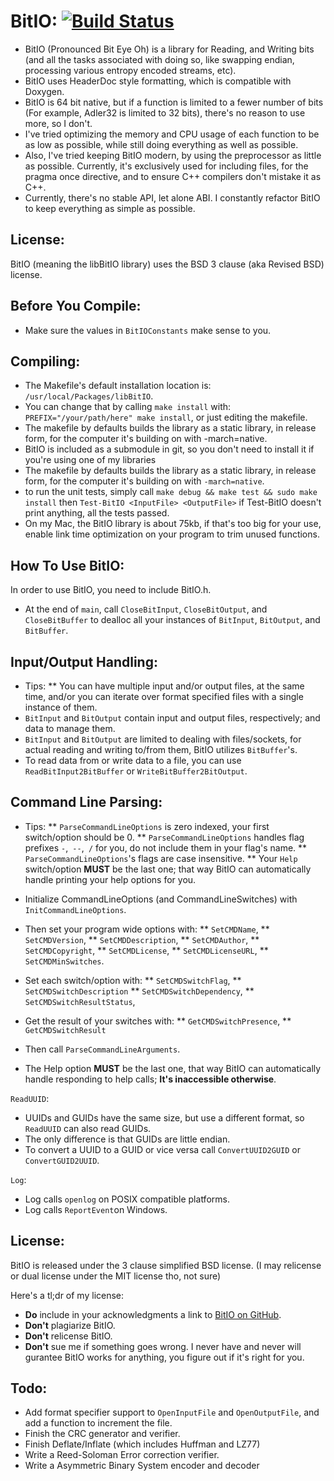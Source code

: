 **BitIO:** [![Build Status](https://travis-ci.org/MarcusJohnson91/FoundationIO.svg?branch=master)](https://travis-ci.org/MarcusJohnson91/FoundationIO)
========================
* BitIO (Pronounced Bit Eye Oh) is a library for Reading, and Writing bits (and all the tasks associated with doing so, like swapping endian, processing various entropy encoded streams, etc).
* BitIO uses HeaderDoc style formatting, which is compatible with Doxygen.
* BitIO is 64 bit native, but if a function is limited to a fewer number of bits (For example, Adler32 is limited to 32 bits), there's no reason to use more, so I don't.
* I've tried optimizing the memory and CPU usage of each function to be as low as possible, while still doing everything as well as possible.
* Also, I've tried keeping BitIO modern, by using the preprocessor as little as possible. Currently, it's exclusively used for including files, for the pragma once directive, and to ensure C++ compilers don't mistake it as C++.
* Currently, there's no stable API, let alone ABI. I constantly refactor BitIO to keep everything as simple as possible.

License:
--------

BitIO (meaning the libBitIO library) uses the BSD 3 clause (aka Revised BSD) license.

Before You Compile:
-------------------
* Make sure the values in `BitIOConstants` make sense to you.

Compiling:
----------
* The Makefile's default installation location is: `/usr/local/Packages/libBitIO`.
* You can change that by calling `make install` with: `PREFIX="/your/path/here" make install`, or just editing the makefile.
* The makefile by defaults builds the library as a static library, in release form, for the computer it's building on with -march=native.
* BitIO is included as a submodule in git, so you don't need to install it if you're using one of my libraries
* The makefile by defaults builds the library as a static library, in release form, for the computer it's building on with `-march=native`.
* to run the unit tests, simply call `make debug && make test && sudo make install` then `Test-BitIO <InputFile> <OutputFile>` if Test-BitIO doesn't print anything, all the tests passed.
* On my Mac, the BitIO library is about 75kb, if that's too big for your use, enable link time optimization on your program to trim unused functions.

How To Use BitIO:
-----------------
In order to use BitIO, you need to include BitIO.h.

* At the end of `main`, call `CloseBitInput`, `CloseBitOutput`, and `CloseBitBuffer` to dealloc all your instances of `BitInput`, `BitOutput`, and `BitBuffer`.

Input/Output Handling:
----------------------
* Tips:
** You can have multiple input and/or output files, at the same time, and/or you can iterate over format specified files with a single instance of them.
* `BitInput` and `BitOutput` contain input and output files, respectively; and data to manage them.
* `BitInput` and `BitOutput` are limited to dealing with files/sockets, for actual reading and writing to/from them, BitIO utilizes `BitBuffer`'s.
* To read data from or write data to a file, you can use `ReadBitInput2BitBuffer` or `WriteBitBuffer2BitOutput`.

Command Line Parsing:
---------------------
* Tips:
** `ParseCommandLineOptions` is zero indexed, your first switch/option should be 0.
** `ParseCommandLineOptions` handles flag prefixes `-`,` --`,` /` for you, do not include them in your flag's name.
** `ParseCommandLineOptions`'s flags are case insensitive.
** Your `Help` switch/option **MUST** be the last one; that way BitIO can automatically handle printing your help options for you.

* Initialize CommandLineOptions (and CommandLineSwitches) with `InitCommandLineOptions`.
* Then set your program wide options with:
** `SetCMDName`,
** `SetCMDVersion`,
** `SetCMDDescription`,
** `SetCMDAuthor`,
** `SetCMDCopyright`,
** `SetCMDLicense`,
** `SetCMDLicenseURL`,
** `SetCMDMinSwitches`.

* Set each switch/option with:
** `SetCMDSwitchFlag`,
** `SetCMDSwitchDescription`
** `SetCMDSwitchDependency`,
** `SetCMDSwitchResultStatus`,

* Get the result of your switches with:
** `GetCMDSwitchPresence`,
** `GetCMDSwitchResult`

* Then call `ParseCommandLineArguments`.
* The Help option **MUST** be the last one, that way BitIO can automatically handle responding to help calls; **It's inaccessible otherwise**.

`ReadUUID`:
* UUIDs and GUIDs have the same size, but use a different format, so `ReadUUID` can also read GUIDs.
* The only difference is that GUIDs are little endian.
* To convert a UUID to a GUID or vice versa call `ConvertUUID2GUID` or `ConvertGUID2UUID`.

`Log`:
* Log calls `openlog` on POSIX compatible platforms.
* Log calls `ReportEvent`on Windows.

License:
--------
BitIO is released under the 3 clause simplified BSD license. (I may relicense or dual license under the MIT license tho, not sure)

Here's a tl;dr of my license:
* **Do** include in your acknowledgments a link to [BitIO on GitHub](https://www.github.com/MarcusJohnson91/FoundationIO).
* **Don't** plagiarize BitIO.
* **Don't** relicense BitIO.
* **Don't** sue me if something goes wrong. I never have and never will gurantee BitIO works for anything, you figure out if it's right for you.


Todo:
-----
* Add format specifier support to `OpenInputFile` and `OpenOutputFile`, and add a function to increment the file.
* Finish the CRC generator and verifier.
* Finish Deflate/Inflate (which includes Huffman and LZ77)
* Write a Reed-Soloman Error correction verifier.
* Write a Asymmetric Binary System encoder and decoder
